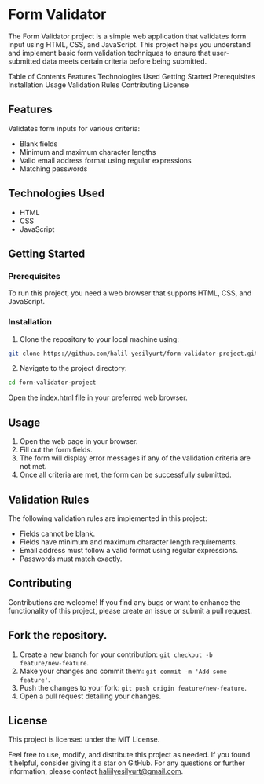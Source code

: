 # Form Validator

The Form Validator project is a simple web application that validates form input using HTML, CSS, and JavaScript. This project helps you understand and implement basic form validation techniques to ensure that user-submitted data meets certain criteria before being submitted.

Table of Contents
Features
Technologies Used
Getting Started
Prerequisites
Installation
Usage
Validation Rules
Contributing
License

## Features

Validates form inputs for various criteria:
- Blank fields
- Minimum and maximum character lengths
- Valid email address format using regular expressions
- Matching passwords

## Technologies Used

- HTML
- CSS
- JavaScript

## Getting Started

### Prerequisites

To run this project, you need a web browser that supports HTML, CSS, and JavaScript.

### Installation

1. Clone the repository to your local machine using:
```bash
git clone https://github.com/halil-yesilyurt/form-validator-project.git
```

2. Navigate to the project directory:
```bash
cd form-validator-project
```

Open the index.html file in your preferred web browser.

## Usage

1. Open the web page in your browser.
2. Fill out the form fields.
3. The form will display error messages if any of the validation criteria are not met.
4. Once all criteria are met, the form can be successfully submitted.

## Validation Rules

The following validation rules are implemented in this project:

- Fields cannot be blank.
- Fields have minimum and maximum character length requirements.
- Email address must follow a valid format using regular expressions.
- Passwords must match exactly.


## Contributing

Contributions are welcome! If you find any bugs or want to enhance the functionality of this project, please create an issue or submit a pull request.

## Fork the repository.

1. Create a new branch for your contribution: `git checkout -b feature/new-feature`.
2. Make your changes and commit them: `git commit -m 'Add some feature'`.
3. Push the changes to your fork: `git push origin feature/new-feature`.
4. Open a pull request detailing your changes.


## License

This project is licensed under the MIT License.

Feel free to use, modify, and distribute this project as needed. If you found it helpful, consider giving it a star on GitHub. For any questions or further information, please contact haliilyesilyurt@gmail.com.